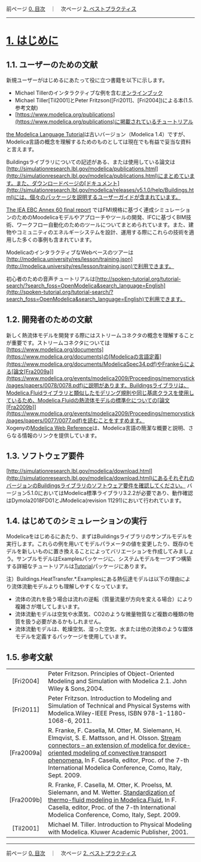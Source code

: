 前ページ [0. 目次](./0_Top.md)　｜　次ページ [2. ベストプラクティス](./2_BestPractice.md)  
***  
  
# [1. はじめに](http://simulationresearch.lbl.gov/modelica/userGuide/gettingStarted.html)  
## 1.1. ユーザーのための文献  
新規ユーザーがはじめるにあたって役に立つ書籍を以下に示します。  
* Michael Tillerのインタラクティブな例を含む[オンラインブック](http://book.xogeny.com/)  
* Michael Tiller[Til2001]とPeter Fritzson([Fri2011]、[Fri2004])による本(1.5. 参考文献)  
* [https://www.modelica.org/publications](https://www.modelica.org/publications)に掲載されているチュートリアル  
  
[the Modelica Language Tutorial](https://www.modelica.org/documents/ModelicaTutorial14.pdf)は古いバージョン（Modelica 1.4）ですが、Modelica言語の概念を理解するためのものとしては現在でも有益で妥当な資料と言えます。  
  
Buildingsライブラリについての記述がある、または使用している論文は[http://simulationresearch.lbl.gov/modelica/publications.html](http://simulationresearch.lbl.gov/modelica/publications.html)にまとめています。また、ダウンロードページの[ドキュメント](http://simulationresearch.lbl.gov/modelica/releases/v5.1.0/help/Buildings.html)には、個々のパッケージを説明するユーザーガイドが含まれています。  
  
[The IEA EBC Annex 60 final report](http://www.iea-annex60.org/final-report.html) ではFMI規格に基づく連成シミュレーションのためのMoodelicaモデルやアプローチやツールの開発、IFCに基づくBIM技術、ワークフロー自動化のためのツールについてまとめられています。また、建物やコミュニティのエネルギーシステムを設計、運用する際にこれらの技術を適用した多くの事例も含まれています。  
  
ModelicaのインタラクティブなWebベースのツアーは[http://modelica.university/res/lesson/training.json](http://modelica.university/res/lesson/training.json)で利用できます。  
  
初心者のための音声チュートリアルは[http://spoken-tutorial.org/tutorial-search/?search_foss=OpenModelica&search_language=English](http://spoken-tutorial.org/tutorial-search/?search_foss=OpenModelica&search_language=English)で利用できます。  
  
## 1.2. 開発者のための文献  
新しく熱流体モデルを開発する際にはストリームコネクタの概念を理解することが重要です。ストリームコネクタについては[https://www.modelica.org/documents](https://www.modelica.org/documents)の[Modelicaの言語定義](https://www.modelica.org/documents/ModelicaSpec34.pdf)やFrankeらによる[論文[Fra2009a]](https://www.modelica.org/events/modelica2009/Proceedings/memorystick/pages/papers/0078/0078.pdf)に説明があります。Buildingsライブラリは、Modelica.Fluidライブラリと類似したモデリング規則や同じ基底クラスを使用しているため、Modelica.Fluidの熱流体モデルの標準化についての[論文[Fra2009b]](https://www.modelica.org/events/modelica2009/Proceedings/memorystick/pages/papers/0077/0077.pdf)を読むことをすすめます。  
Xogenyの[Modelica Web Reference](http://modref.xogeny.com/)は、Modelica言語の簡潔な概要と説明、さらなる情報のリンクを提供しています。  
  
## 1.3. ソフトウェア要件  
[http://simulationresearch.lbl.gov/modelica/download.html](http://simulationresearch.lbl.gov/modelica/download.html)にあるそれぞれのバージョンのBuildingsライブラリのソフトウェア要件を確認してください。 バージョン5.1.0においてはModelica標準ライブラリ3.2.2が必要であり、動作確認はDymola2018FD01とJModelica(revision 11291)において行われています。  
  
## 1.4. はじめてのシミュレーションの実行  
Modelicaをはじめるにあたり、まずはBuildingsライブラリのサンプルモデルを実行します。これらの例を用いてモデルパラメータの値を変更したり、既存のモデルを新しいものに置き換えることによってバリエーションを作成してみましょう。サンプルモデルはExamplesパッケージに、システムモデルを一つずつ構築する詳細なチュートリアルは[Tutorial](http://simulationresearch.lbl.gov/modelica/releases/latest/help/Buildings_Examples_Tutorial.html)パッケージにあります。  
  
注）Buildings.HeatTransfer.*.Examplesにある熱伝達モデルは以下の理由により流体流動モデルよりも理解しやすくなっています。  
* 流体の流れを扱う場合は流れの逆転（質量流量が方向を変える場合）により複雑さが増してしまいます。  
* 流体流動モデルは空気や水蒸気、CO2のような微量物質など複数の種類の物質を扱う必要があるかもしれません。  
* 流体流動モデルは、乾燥空気、湿った空気、水または他の流体のような媒体モデルを定義するパッケージを使用しています。  
  
## 1.5. 参考文献  
|||
|:-:|:--|
|[Fri2004]|Peter Fritzson. Principles of Object-Oriented Modeling and Simulation with Modelica 2.1. John Wiley & Sons,2004.|
|[Fri2011]|Peter Fritzson. Introduction to Modeling and Simulation of Technical and Physical Systems with Modelica.Wiley-IEEE Press, ISBN 978-1-1180-1068-6, 2011.|
|[Fra2009a]|R. Franke, F. Casella, M. Otter, M. Sielemann, H. Elmqvist, S. E. Mattsson, and H. Olsson. [Stream connectors – an extension of modelica for device-oriented modeling of convective transport phenomena.](https://www.modelica.org/events/modelica2009/Proceedings/memorystick/pages/papers/0078/0078.pdf) In F. Casella, editor, Proc. of the 7-th International Modelica Conference, Como, Italy, Sept. 2009.|
|[Fra2009b]|R. Franke, F. Casella, M. Otter, K. Proelss, M. Sielemann, and M. Wetter. [Standardization of thermo-fluid modeling in Modelica.Fluid.](https://www.modelica.org/events/modelica2009/Proceedings/memorystick/pages/papers/0077/0077.pdf) In F. Casella, editor, Proc. of the 7-th International Modelica Conference, Como, Italy, Sept. 2009.|
|[Til2001]|Michael M. Tiller. Introduction to Physical Modeling with Modelica. Kluwer Academic Publisher, 2001.|
  
***  
前ページ [0. 目次](./0_Top.md)　｜　次ページ [2. ベストプラクティス](./2_BestPractice.md)